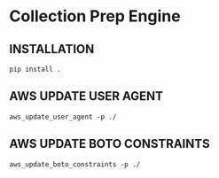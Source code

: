 # Collection Prep Engine

## INSTALLATION

```console
pip install .
```

## AWS UPDATE USER AGENT

```console
aws_update_user_agent -p ./
```

## AWS UPDATE BOTO CONSTRAINTS

```console
aws_update_boto_constraints -p ./
```
